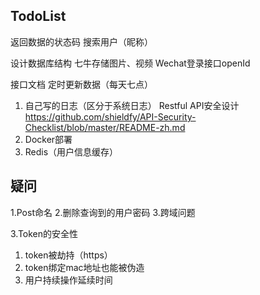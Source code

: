 ## TodoList
返回数据的状态码
搜索用户（昵称）

设计数据库结构
七牛存储图片、视频
Wechat登录接口openId

接口文档
定时更新数据（每天七点）
1. 自己写的日志（区分于系统日志）
Restful API安全设计 https://github.com/shieldfy/API-Security-Checklist/blob/master/README-zh.md
2. Docker部署
3. Redis（用户信息缓存）


## 疑问
1.Post命名
2.删除查询到的用户密码
3.跨域问题

3.Token的安全性
1. token被劫持（https）
2. token绑定mac地址也能被伪造
3. 用户持续操作延续时间